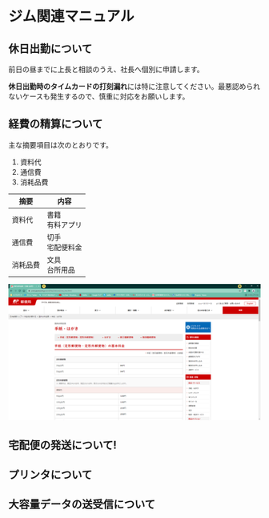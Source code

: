 # ジム関連マニュアル
## 休日出勤について
前日の昼までに上長と相談のうえ、社長へ個別に申請します。

**休日出勤時のタイムカードの打刻漏れ**には特に注意してください。最悪認められないケースも発生するので、慎重に対応をお願いします。

## 経費の精算について
主な摘要項目は次のとおりです。
1. 資料代
1. 通信費
1. 消耗品費

|摘要 |内容
|--|--
|資料代 |書籍<br>有料アプリ
|通信費 |切手<br>宅配便料金
|消耗品費 |文具<br>台所用品

![切手代](img\one_price.png)

## 宅配便の発送について!
## プリンタについて
## 大容量データの送受信について
